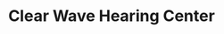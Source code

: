 ---
title: "Clear Wave Hearing Center"
url: /rochester/clear-wave-hearing-center/
shop: Hörgeräte
---